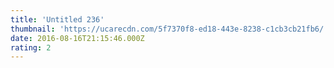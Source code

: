 ```yaml
---
title: 'Untitled 236'
thumbnail: 'https://ucarecdn.com/5f7370f8-ed18-443e-8238-c1cb3cb21fb6/'
date: 2016-08-16T21:15:46.000Z
rating: 2
---
```

